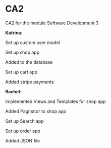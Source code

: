 # CA2
CA2 for the module Software Development 3

**Katrina**:

Set up custom user model

Set up shop app

Added to the database

Set up cart app

Added stripe payments

**Rachel**:

Implemented Views and Templates for shop app

Added Paginator to shop app

Set up Search app

Set up order app

Added JSON file

